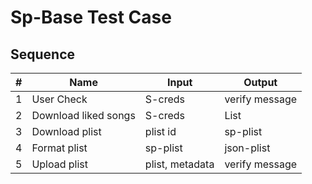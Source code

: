 # Sp-Base Test Case

## Sequence

| #   | Name                 | Input           | Output         |
| --- | -------------------- | --------------- | -------------- |
| 1   | User Check           | S-creds         | verify message |
| 2   | Download liked songs | S-creds         | List           |
| 3   | Download plist       | plist id        | sp-plist       |
| 4   | Format plist         | sp-plist        | json-plist     |
| 5   | Upload plist         | plist, metadata | verify message |


